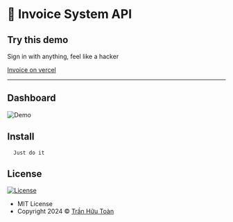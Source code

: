 # 🚀 Invoice System API

## Try this demo

Sign in with anything, feel like a hacker

[Invoice on vercel](https://invoice-sys.vercel.app/)

---

## Dashboard

![Demo](https://github.com/user-attachments/assets/56b223ab-79ac-4b93-8133-4874eeea37b2)

## Install

```
  Just do it
```

## License

[![License](https://img.shields.io/:License-MIT-blue.svg?style=flat-square)](#)

- MIT License
- Copyright 2024 © [Trần Hữu Toàn](https://github.com/htoann)
